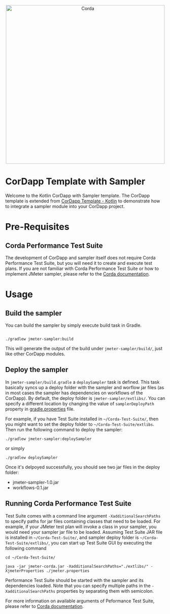 <p align="center">
  <img src="https://www.corda.net/wp-content/uploads/2016/11/fg005_corda_b.png" alt="Corda" width="500">
</p>

# CorDapp Template with Sampler

Welcome to the Kotlin CorDapp with Sampler template. The CorDapp template is extended from [CorDapp Template - Kotlin](https://github.com/corda/cordapp-template-kotlin) to demonstrate how to integrate a sampler module into your CorDapp project. 

# Pre-Requisites

## Corda Performance Test Suite
The development of CorDapp and sampler itself does not require Corda Performance Test Suite, but you will need it to create and execute test plans. If you are not familiar with Corda Performance Test Suite or how to implement JMeter sampler, please refer to the [Corda documentation](https://docs.corda.net/docs/corda-enterprise/4.8/performance-testing/toc-tree.html).


# Usage

## Build the sampler

You can build the sampler by simply execute build task in Gradle.

```

./gradlew jmeter-sampler:build

```
This will generate the output of the build under `jmeter-sampler/build/`, just like other CorDapp modules.

## Deploy the sampler
In `jmeter-sampler/build.gradle` a `deploySampler` task is defined. This task basically syncs up a deploy folder with the sampler and worflow jar files (as in most cases the sampler has dependencies on workflows of the CorDapp). By default, the deploy folder is `jmeter-sampler/extlibs/`. You can specify a different location by changing the value of `samplerDeployPath` property in [gradle.properties](https://github.com/davidleesbir3/cordapp-template-with-sampler/blob/with-sampler/gradle.properties) file. 

For example, if you have Test Suite installed in `~/Corda-Test-Suite/`, then you might want to set the deploy folder to `~/Corda-Test-Suite/extlibs`. Then run the following command to deploy the sampler:

```
./gradlew jmeter-sampler:deploySampler
```
or simply

```
./gradlew deploySampler
```

Once it's delpoyed successfully, you should see two jar files in the deploy folder:

* jmeter-sampler-1.0.jar
* workflows-0.1.jar

## Running Corda Performance Test Suite
Test Suite comes with a command line argument `-XadditionalSearchPaths` to specify paths for jar files containing classes that need to be loaded. For example, if your JMeter test plan will invoke a class in your sampler, you would need your sampler jar file to be loaded. Assuming Test Suite JAR file is installed in `~/Corda-Test-Suite/`, and sampler deploy folder is `~/Corda-Test-Suite/extlibs/`, you can start up Test Suite GUI by executing the following command

```
cd ~/Corda-Test-Suite/

java -jar jmeter-corda.jar -XadditionalSearchPaths="./extlibs/" -XjmeterProperties ./jmeter.properties
```

Performance Test Suite should be started with the sampler and its dependencies loaded. Note that you can specify multiple paths in the `-XadditionalSearchPaths` properties by separating them with semicolon.

For more information on available arguments of Peformance Test Suite, please refer to [Corda documentation](https://docs.corda.net/docs/corda-enterprise/4.8/performance-testing/running-jmeter-corda.html#jmeter-corda-wrapper-arguments).




